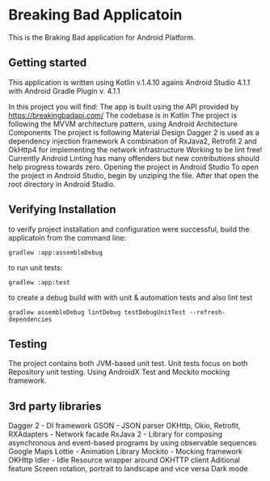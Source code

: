 # Breaking Bad Applicatoin
This is the Braking Bad application for Android Platform.

## Getting started
This application is written using Kotlin v.1.4.10 agains Android Studio 4.1.1 with Android Gradle Plugin v. 4.1.1


In this project you will find:
The app is built using the API provided by https://breakingbadapi.com/
The codebase is in Kotlin
The project is following the MVVM architecture pattern, using Android Architecture Components
The project is following Material Design
Dagger 2 is used as a dependency injection framework
A combination of RxJava2, Retrofit 2 and OkHttp4 for implementing the network infrastructure
Working to be lint free! Currently Android Linting has many offenders but new contributions should help progress towards zero.
Opening the project in Android Studio
To open the project in Android Studio, begin by unziping the file. After that open the root directory in Android Studio.

## Verifying Installation
to verify project installation and configuration were successful, build the applicatoin from the command line:

```
gradlew :app:assembleDebug
```

to run unit tests:
```
gradlew :app:test
```

to create a debug build with with unit & automation tests and also lint test
```
gradlew assembleDebug lintDebug testDebugUnitTest --refresh-dependencies
```
## Testing
The project contains both JVM-based unit test. Unit tests focus on both Repository unit testing. Using AndroidX Test and Mockito mocking framework. 

## 3rd party libraries
Dagger 2 - DI framework
GSON - JSON parser
OKHttp, Okio, Retrofit, RXAdapters - Network facade
RxJava 2 - Library for composing asynchronous and event-based programs by using observable sequences
Google Maps
Lottie - Animation Library
Mockito - Mocking framework
OKHttp Idler - Idle Resource wrapper around OKHTTP client
Aditional feature
Screen rotation, portrait to landscape and vice versa
Dark mode


